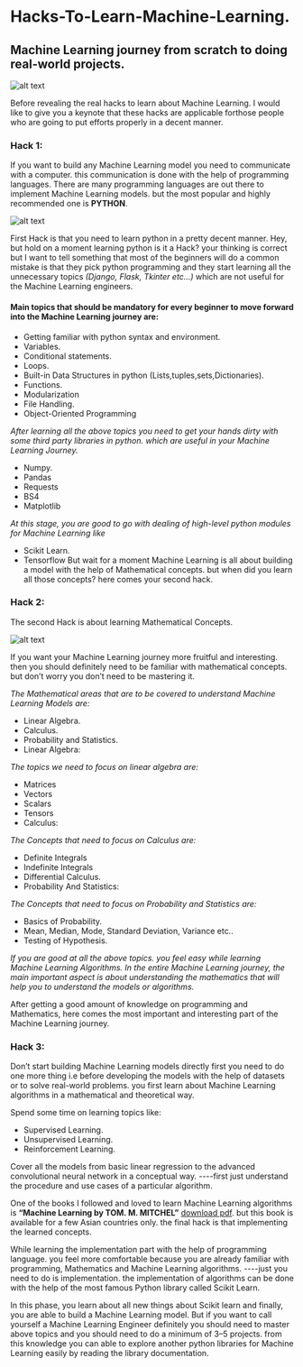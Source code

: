 # Hacks-To-Learn-Machine-Learning.

## Machine Learning journey from scratch to doing real-world projects.

![alt text](https://github.com/gyanprakash0221/Top-Hacks-To-Learn-Machine-Learning./blob/main/pexels-alex-knight-2599244.jpg)

Before revealing the real hacks to learn about Machine Learning. 
I would like to give you a keynote that these hacks are applicable forthose people who are going to put efforts properly in a decent manner.

### Hack 1:

If you want to build any Machine Learning model you need to communicate with a computer. this communication is done with the help of programming languages. 
There are many programming languages are out there to implement Machine Learning models. but the most popular and highly recommended one is **PYTHON**.

![alt text](https://github.com/gyanprakash0221/Top-Hacks-To-Learn-Machine-Learning./blob/main/pexels-christina-morillo-1181671.jpg)

First Hack is that you need to learn python in a pretty decent manner. 
Hey, but hold on a moment learning python is it a Hack? your thinking is correct but I want to tell something that most of the beginners will do a common mistake is that they pick python programming and they start learning all the unnecessary topics *(Django, Flask, Tkinter etc…)* which are not useful for the Machine Learning engineers.

#### Main topics that should be mandatory for every beginner to move forward into the Machine Learning journey are:
* Getting familiar with python syntax and environment.
* Variables.
* Conditional statements.
* Loops.
* Built-in Data Structures in python (Lists,tuples,sets,Dictionaries).
* Functions.
* Modularization
* File Handling.
* Object-Oriented Programming

*After learning all the above topics you need to get your hands dirty with some third party libraries in python. which are useful in your Machine Learning Journey.*
* Numpy.
* Pandas
* Requests
* BS4
* Matplotlib

*At this stage, you are good to go with dealing of high-level python modules for Machine Learning like*
* Scikit Learn.
* Tensorflow
But wait for a moment Machine Learning is all about building a model with the help of Mathematical concepts. but when did you learn all those concepts? here comes your second hack.


### Hack 2:

The second Hack is about learning Mathematical Concepts.

![alt text](https://github.com/gyanprakash0221/Top-Hacks-To-Learn-Machine-Learning./blob/main/0_fSBsnvJbDUUXdexJ%20(1).jpg)


If you want your Machine Learning journey more fruitful and interesting. then you should definitely need to be familiar with mathematical concepts. but don’t worry you don’t need to be mastering it.

*The Mathematical areas that are to be covered to understand Machine Learning Models are:*
* Linear Algebra.
* Calculus.
* Probability and Statistics.
* Linear Algebra:

*The topics we need to focus on linear algebra are:*
* Matrices
* Vectors
* Scalars
* Tensors
* Calculus:

*The Concepts that need to focus on Calculus are:*
* Definite Integrals
* Indefinite Integrals
* Differential Calculus.
* Probability And Statistics:

*The Concepts that need to focus on Probability and Statistics are:*
* Basics of Probability.
* Mean, Median, Mode, Standard Deviation, Variance etc..
* Testing of Hypothesis.

*If you are good at all the above topics. you feel easy while learning Machine Learning Algorithms.
In the entire Machine Learning journey, the main important aspect is about understanding the mathematics that will help you to understand the models or algorithms.*

After getting a good amount of knowledge on programming and Mathematics, here comes the most important and interesting part of the Machine Learning journey.


### Hack 3:

Don’t start building Machine Learning models directly first you need to do one more thing i.e before developing the models with the help of datasets or to solve real-world problems. you first learn about Machine Learning algorithms in a mathematical and theoretical way.

Spend some time on learning topics like:
* Supervised Learning.
* Unsupervised Learning.
* Reinforcement Learning.

Cover all the models from basic linear regression to the advanced convolutional neural network in a conceptual way. 
----first just understand the procedure and use cases of a particular algorithm.

One of the books I followed and loved to learn Machine Learning algorithms is **“Machine Learning by TOM. M. MITCHEL”** [download pdf](https://www.cin.ufpe.br/~cavmj/Machine%20-%20Learning%20-%20Tom%20Mitchell.pdf). but this book is available for a few Asian countries only. the final hack is that implementing the learned concepts.

While learning the implementation part with the help of programming language. you feel more comfortable because you are already familiar with programming, Mathematics and Machine Learning algorithms. 
----just you need to do is implementation. the implementation of algorithms can be done with the help of the most famous Python library called Scikit Learn.

In this phase, you learn about all new things about Scikit learn and finally, you are able to build a Machine Learning model.
But if you want to call yourself a Machine Learning Engineer definitely you should need to master above topics and you should need to do a minimum of 3–5 projects. 
from this knowledge you can able to explore another python libraries for Machine Learning easily by reading the library documentation.
